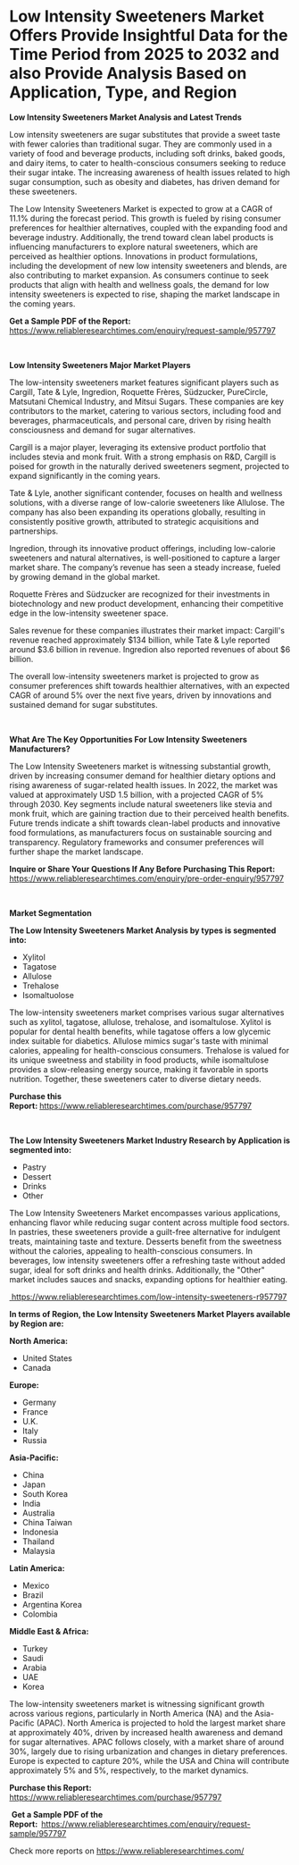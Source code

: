 <p><h1>Low Intensity Sweeteners Market Offers Provide Insightful Data for the Time Period from 2025 to 2032 and also Provide Analysis Based on Application, Type, and Region</h1></p><p><strong>Low Intensity Sweeteners Market Analysis and Latest Trends</strong></p>
<p><p>Low intensity sweeteners are sugar substitutes that provide a sweet taste with fewer calories than traditional sugar. They are commonly used in a variety of food and beverage products, including soft drinks, baked goods, and dairy items, to cater to health-conscious consumers seeking to reduce their sugar intake. The increasing awareness of health issues related to high sugar consumption, such as obesity and diabetes, has driven demand for these sweeteners.</p><p>The Low Intensity Sweeteners Market is expected to grow at a CAGR of 11.1% during the forecast period. This growth is fueled by rising consumer preferences for healthier alternatives, coupled with the expanding food and beverage industry. Additionally, the trend toward clean label products is influencing manufacturers to explore natural sweeteners, which are perceived as healthier options. Innovations in product formulations, including the development of new low intensity sweeteners and blends, are also contributing to market expansion. As consumers continue to seek products that align with health and wellness goals, the demand for low intensity sweeteners is expected to rise, shaping the market landscape in the coming years.</p></p>
<p><strong>Get a Sample PDF of the Report:&nbsp;</strong> <a href="https://www.reliableresearchtimes.com/enquiry/request-sample/957797?utm_campaign=2325&utm_medium=2&utm_source=Github&utm_content=ia&utm_term=15022025&utm_id=low-intensity-sweeteners">https://www.reliableresearchtimes.com/enquiry/request-sample/957797</a></p>
<p>&nbsp;</p>
<p><strong>Low Intensity Sweeteners Major Market Players</strong></p>
<p><p>The low-intensity sweeteners market features significant players such as Cargill, Tate & Lyle, Ingredion, Roquette Frères, Südzucker, PureCircle, Matsutani Chemical Industry, and Mitsui Sugars. These companies are key contributors to the market, catering to various sectors, including food and beverages, pharmaceuticals, and personal care, driven by rising health consciousness and demand for sugar alternatives.</p><p>Cargill is a major player, leveraging its extensive product portfolio that includes stevia and monk fruit. With a strong emphasis on R&D, Cargill is poised for growth in the naturally derived sweeteners segment, projected to expand significantly in the coming years. </p><p>Tate & Lyle, another significant contender, focuses on health and wellness solutions, with a diverse range of low-calorie sweeteners like Allulose. The company has also been expanding its operations globally, resulting in consistently positive growth, attributed to strategic acquisitions and partnerships.</p><p>Ingredion, through its innovative product offerings, including low-calorie sweeteners and natural alternatives, is well-positioned to capture a larger market share. The company’s revenue has seen a steady increase, fueled by growing demand in the global market.</p><p>Roquette Frères and Südzucker are recognized for their investments in biotechnology and new product development, enhancing their competitive edge in the low-intensity sweetener space. </p><p>Sales revenue for these companies illustrates their market impact: Cargill's revenue reached approximately $134 billion, while Tate & Lyle reported around $3.6 billion in revenue. Ingredion also reported revenues of about $6 billion.</p><p>The overall low-intensity sweeteners market is projected to grow as consumer preferences shift towards healthier alternatives, with an expected CAGR of around 5% over the next five years, driven by innovations and sustained demand for sugar substitutes.</p></p>
<p>&nbsp;</p>
<p><strong>What Are The Key Opportunities For Low Intensity Sweeteners Manufacturers?</strong></p>
<p><p>The Low Intensity Sweeteners market is witnessing substantial growth, driven by increasing consumer demand for healthier dietary options and rising awareness of sugar-related health issues. In 2022, the market was valued at approximately USD 1.5 billion, with a projected CAGR of 5% through 2030. Key segments include natural sweeteners like stevia and monk fruit, which are gaining traction due to their perceived health benefits. Future trends indicate a shift towards clean-label products and innovative food formulations, as manufacturers focus on sustainable sourcing and transparency. Regulatory frameworks and consumer preferences will further shape the market landscape.</p></p>
<p><strong>Inquire or Share Your Questions If Any Before Purchasing This Report:</strong> <a href="https://www.reliableresearchtimes.com/enquiry/pre-order-enquiry/957797?utm_campaign=2325&utm_medium=2&utm_source=Github&utm_content=ia&utm_term=15022025&utm_id=low-intensity-sweeteners">https://www.reliableresearchtimes.com/enquiry/pre-order-enquiry/957797</a></p>
<p>&nbsp;</p>
<p><strong>Market Segmentation</strong></p>
<p><strong>The Low Intensity Sweeteners Market Analysis by types is segmented into:</strong></p>
<p><ul><li>Xylitol</li><li>Tagatose</li><li>Allulose</li><li>Trehalose</li><li>Isomaltuolose</li></ul></p>
<p><p>The low-intensity sweeteners market comprises various sugar alternatives such as xylitol, tagatose, allulose, trehalose, and isomaltulose. Xylitol is popular for dental health benefits, while tagatose offers a low glycemic index suitable for diabetics. Allulose mimics sugar's taste with minimal calories, appealing for health-conscious consumers. Trehalose is valued for its unique sweetness and stability in food products, while isomaltulose provides a slow-releasing energy source, making it favorable in sports nutrition. Together, these sweeteners cater to diverse dietary needs.</p></p>
<p><strong>Purchase this Report:&nbsp;</strong><a href="https://www.reliableresearchtimes.com/purchase/957797?utm_campaign=2325&utm_medium=2&utm_source=Github&utm_content=ia&utm_term=15022025&utm_id=low-intensity-sweeteners">https://www.reliableresearchtimes.com/purchase/957797</a></p>
<p>&nbsp;</p>
<p><strong>The Low Intensity Sweeteners Market Industry Research by Application is segmented into:</strong></p>
<p><ul><li>Pastry</li><li>Dessert</li><li>Drinks</li><li>Other</li></ul></p>
<p><p>The Low Intensity Sweeteners Market encompasses various applications, enhancing flavor while reducing sugar content across multiple food sectors. In pastries, these sweeteners provide a guilt-free alternative for indulgent treats, maintaining taste and texture. Desserts benefit from the sweetness without the calories, appealing to health-conscious consumers. In beverages, low intensity sweeteners offer a refreshing taste without added sugar, ideal for soft drinks and health drinks. Additionally, the "Other" market includes sauces and snacks, expanding options for healthier eating.</p></p>
<p><a href="https://www.reliableresearchtimes.com/low-intensity-sweeteners-r957797?utm_campaign=2325&utm_medium=2&utm_source=Github&utm_content=ia&utm_term=15022025&utm_id=low-intensity-sweeteners">&nbsp;https://www.reliableresearchtimes.com/low-intensity-sweeteners-r957797</a></p>
<p><strong>In terms of Region, the Low Intensity Sweeteners Market Players available by Region are:</strong></p>
<p>
    <p> <strong> North America: </strong>
        <ul>
            <li>United States</li>
            <li>Canada</li>
        </ul>
        </p> 
    <p> <strong> Europe: </strong>
        <ul>
            <li>Germany</li>
            <li>France</li>
            <li>U.K.</li>
            <li>Italy</li>
            <li>Russia</li>
        </ul>
        </p> 
    <p> <strong> Asia-Pacific: </strong>
        <ul>
            <li>China</li>
            <li>Japan</li>
            <li>South Korea</li>
            <li>India</li>
            <li>Australia</li>
            <li>China Taiwan</li>
            <li>Indonesia</li>
            <li>Thailand</li>
            <li>Malaysia</li>
        </ul>
        </p> 
    <p> <strong> Latin America: </strong>
        <ul>
            <li>Mexico</li>
            <li>Brazil</li>
            <li>Argentina Korea</li>
            <li>Colombia</li>
        </ul>
        </p> 
    <p> <strong> Middle East & Africa: </strong>
        <ul>
            <li>Turkey</li>
            <li>Saudi</li>
            <li>Arabia</li>
            <li>UAE</li>
            <li>Korea</li>
        </ul>
    </p>
    </p>
<p><p>The low-intensity sweeteners market is witnessing significant growth across various regions, particularly in North America (NA) and the Asia-Pacific (APAC). North America is projected to hold the largest market share at approximately 40%, driven by increased health awareness and demand for sugar alternatives. APAC follows closely, with a market share of around 30%, largely due to rising urbanization and changes in dietary preferences. Europe is expected to capture 20%, while the USA and China will contribute approximately 5% and 5%, respectively, to the market dynamics.</p></p>
<p><strong>Purchase this Report: </strong><a href="https://www.reliableresearchtimes.com/purchase/957797?utm_campaign=2325&utm_medium=2&utm_source=Github&utm_content=ia&utm_term=15022025&utm_id=low-intensity-sweeteners">https://www.reliableresearchtimes.com/purchase/957797</a></p>
<p>&nbsp;<strong>Get a Sample PDF of the Report:&nbsp;&nbsp;</strong><a href="https://www.reliableresearchtimes.com/enquiry/request-sample/957797?utm_campaign=2325&utm_medium=2&utm_source=Github&utm_content=ia&utm_term=15022025&utm_id=low-intensity-sweeteners">https://www.reliableresearchtimes.com/enquiry/request-sample/957797</a></p>
<p><strong></strong></p>
<p>Check more reports on <a href="https://www.reliableresearchtimes.com/?utm_campaign=2325&utm_medium=2&utm_source=Github&utm_content=ia&utm_term=15022025&utm_id=low-intensity-sweeteners">https://www.reliableresearchtimes.com/</a></p>